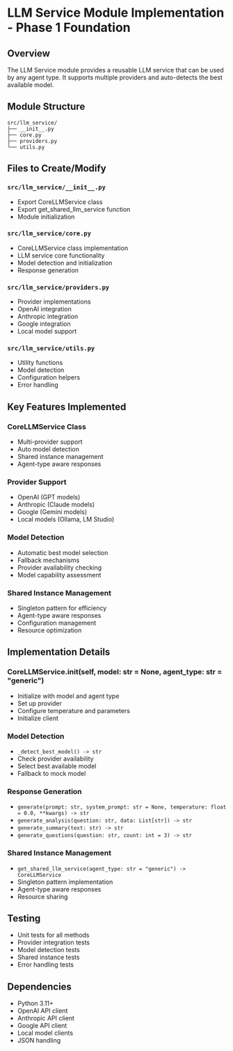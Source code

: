 # LLM Service Module Implementation - Phase 1 Foundation

## Overview
The LLM Service module provides a reusable LLM service that can be used by any agent type. It supports multiple providers and auto-detects the best available model.

## Module Structure
```
src/llm_service/
├── __init__.py
├── core.py
├── providers.py
└── utils.py
```

## Files to Create/Modify

### `src/llm_service/__init__.py`
- Export CoreLLMService class
- Export get_shared_llm_service function
- Module initialization

### `src/llm_service/core.py`
- CoreLLMService class implementation
- LLM service core functionality
- Model detection and initialization
- Response generation

### `src/llm_service/providers.py`
- Provider implementations
- OpenAI integration
- Anthropic integration
- Google integration
- Local model support

### `src/llm_service/utils.py`
- Utility functions
- Model detection
- Configuration helpers
- Error handling

## Key Features Implemented

### CoreLLMService Class
- Multi-provider support
- Auto model detection
- Shared instance management
- Agent-type aware responses

### Provider Support
- OpenAI (GPT models)
- Anthropic (Claude models)
- Google (Gemini models)
- Local models (Ollama, LM Studio)

### Model Detection
- Automatic best model selection
- Fallback mechanisms
- Provider availability checking
- Model capability assessment

### Shared Instance Management
- Singleton pattern for efficiency
- Agent-type aware responses
- Configuration management
- Resource optimization

## Implementation Details

### CoreLLMService.__init__(self, model: str = None, agent_type: str = "generic")
- Initialize with model and agent type
- Set up provider
- Configure temperature and parameters
- Initialize client

### Model Detection
- `_detect_best_model() -> str`
- Check provider availability
- Select best available model
- Fallback to mock model

### Response Generation
- `generate(prompt: str, system_prompt: str = None, temperature: float = 0.0, **kwargs) -> str`
- `generate_analysis(question: str, data: List[str]) -> str`
- `generate_summary(text: str) -> str`
- `generate_questions(question: str, count: int = 3) -> str`

### Shared Instance Management
- `get_shared_llm_service(agent_type: str = "generic") -> CoreLLMService`
- Singleton pattern implementation
- Agent-type aware responses
- Resource sharing

## Testing
- Unit tests for all methods
- Provider integration tests
- Model detection tests
- Shared instance tests
- Error handling tests

## Dependencies
- Python 3.11+
- OpenAI API client
- Anthropic API client
- Google API client
- Local model clients
- JSON handling
